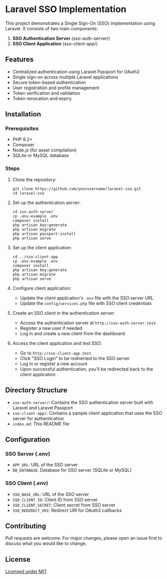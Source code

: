 # Laravel SSO Implementation

This project demonstrates a Single Sign-On (SSO) implementation using Laravel. It consists of two main components:

1. **SSO Authentication Server** (sso-auth-server/)
2. **SSO Client Application** (sso-client-app/)

## Features

- Centralized authentication using Laravel Passport for OAuth2
- Single sign-on across multiple Laravel applications
- Secure token-based authentication
- User registration and profile management
- Token verification and validation
- Token revocation and expiry

## Installation

### Prerequisites

- PHP 8.2+
- Composer
- Node.js (for asset compilation)
- SQLite or MySQL database

### Steps

1. Clone the repository:
   ```
   git clone https://github.com/yourusername/laravel-sso.git
   cd laravel-sso
   ```

2. Set up the authentication server:
   ```
   cd sso-auth-server
   cp .env.example .env
   composer install
   php artisan key:generate
   php artisan migrate
   php artisan passport:install
   php artisan serve
   ```

3. Set up the client application:
   ```
   cd ../sso-client-app
   cp .env.example .env
   composer install
   php artisan key:generate
   php artisan migrate
   php artisan serve
   ```

4. Configure client application:
   - Update the client application's `.env` file with the SSO server URL
   - Update the `config/services.php` file with SSO client credentials

5. Create an SSO client in the authentication server:
   - Access the authentication server at `http://sso-auth-server.test`
   - Register a new user if needed
   - Log in and create a new client from the dashboard

6. Access the client application and test SSO:
   - Go to `http://sso-client-app.test`
   - Click "SSO Login" to be redirected to the SSO server
   - Log in or register a new account
   - Upon successful authentication, you'll be redirected back to the client application

## Directory Structure

- `sso-auth-server/`: Contains the SSO authentication server built with Laravel and Laravel Passport
- `sso-client-app/`: Contains a sample client application that uses the SSO server for authentication
- `index.md`: This README file

## Configuration

### SSO Server (.env)
- `APP_URL`: URL of the SSO server
- `DB_DATABASE`: Database for SSO server (SQLite or MySQL)

### SSO Client (.env)
- `SSO_BASE_URL`: URL of the SSO server
- `SSO_CLIENT_ID`: Client ID from SSO server
- `SSO_CLIENT_SECRET`: Client secret from SSO server
- `SSO_REDIRECT_URI`: Redirect URI for OAuth2 callbacks

## Contributing

Pull requests are welcome. For major changes, please open an issue first to discuss what you would like to change.

## License

[Licensed under MIT](LICENSE)

